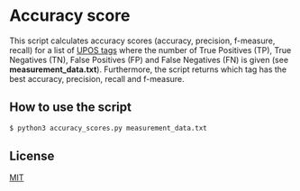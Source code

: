 # Accuracy score

This script calculates accuracy scores  (accuracy, precision, f-measure, recall) for a list of [UPOS tags](https://universaldependencies.org/u/pos/) where the number of True Positives (TP), True Negatives (TN), False Positives (FP) and False Negatives (FN) is given (see **measurement_data.txt**).
Furthermore, the script returns which tag has the best accuracy, precision, recall and f-measure. 
## How to use the script

```python
$ python3 accuracy_scores.py measurement_data.txt
```



## License
[MIT](https://choosealicense.com/licenses/mit/)